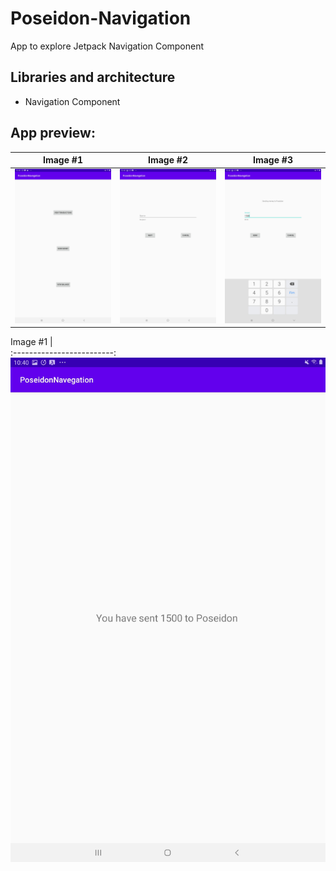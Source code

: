 # Poseidon-Navigation
App to explore Jetpack Navigation Component

## Libraries and architecture

 - Navigation Component 
 
## App preview:



Image #1            |  Image #2           |  Image #3
:-------------------------:|:----------------------------:|:-------------------------:
<img src="images/app_1.jpg">    |  <img src="images/app_2.jpg"> | <img src="images/app_3.jpg">

Image #1            |  
:-------------------------:
<img src="images/app_4.jpg">